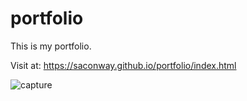 # portfolio

This is my portfolio.

Visit at: https://saconway.github.io/portfolio/index.html

![capture](https://user-images.githubusercontent.com/28232585/48556986-270faf80-e8ee-11e8-9577-caf6971350f8.JPG)
